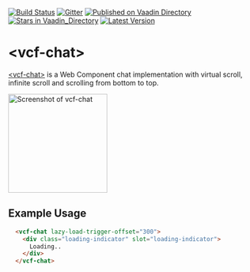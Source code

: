 [![Build Status](https://travis-ci.org/vaadin/vcf-chat.svg?branch=master)](https://travis-ci.org/vaadin/vcf-chat)
[![Gitter](https://badges.gitter.im/Join%20Chat.svg)](https://gitter.im/vaadin/web-components?utm_source=badge&utm_medium=badge&utm_campaign=pr-badge)
[![Published on Vaadin  Directory](https://img.shields.io/badge/Vaadin%20Directory-published-00b4f0.svg)](https://vaadin.com/directory/component/vaadinvcf-chat)
[![Stars in Vaadin_Directory](https://img.shields.io/vaadin-directory/stars/vaadinvcf-chat.svg)](https://vaadin.com/directory/component/vaadinvcf-chat)
[![Latest Version](https://img.shields.io/vaadin-directory/v/vaadinvcf-chat.svg)](https://vaadin.com/directory/component/vaadinvcf-chat)

# &lt;vcf-chat&gt;

[&lt;vcf-chat&gt;](https://vaadin.com/directory/component/vaadinvcf-chat) is a Web Component chat implementation with virtual scroll, infinite scroll and scrolling from bottom to top.

[<img src="https://raw.githubusercontent.com/vaadin/vcf-chat/master/screenshot.png" width="200" alt="Screenshot of vcf-chat">](https://vaadin.com/directory/component/vaadinvcf-chat)

## Example Usage

```html
  <vcf-chat lazy-load-trigger-offset="300">
    <div class="loading-indicator" slot="loading-indicator">
      Loading..
    </div>
  </vcf-chat>
```
